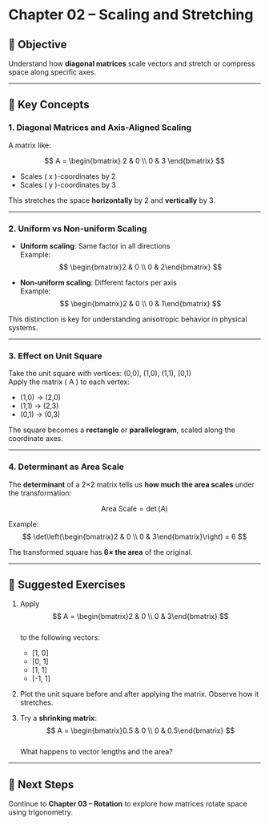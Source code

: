 # Chapter 02 – Scaling and Stretching

## 🎯 Objective
Understand how **diagonal matrices** scale vectors and stretch or compress space along specific axes.

---

## 📌 Key Concepts

### 1. Diagonal Matrices and Axis-Aligned Scaling
A matrix like:

$$
A = \begin{bmatrix} 2 & 0 \\
0 & 3 \end{bmatrix}
$$

- Scales \( x \)-coordinates by 2
- Scales \( y \)-coordinates by 3

This stretches the space **horizontally** by 2 and **vertically** by 3.

---

### 2. Uniform vs Non-uniform Scaling
- **Uniform scaling**: Same factor in all directions  
  Example:  
  $$
  \begin{bmatrix}2 & 0 \\
  0 & 2\end{bmatrix}
  $$

- **Non-uniform scaling**: Different factors per axis  
  Example:  
  $$
  \begin{bmatrix}2 & 0 \\
  0 & 1\end{bmatrix}
  $$

This distinction is key for understanding anisotropic behavior in physical systems.

---

### 3. Effect on Unit Square
Take the unit square with vertices: (0,0), (1,0), (1,1), (0,1)  
Apply the matrix \( A \) to each vertex:

- (1,0) → (2,0)
- (1,1) → (2,3)
- (0,1) → (0,3)

The square becomes a **rectangle** or **parallelogram**, scaled along the coordinate axes.

---

### 4. Determinant as Area Scale
The **determinant** of a 2×2 matrix tells us **how much the area scales** under the transformation:

$$
\text{Area Scale} = \det(A)
$$

Example:
$$
\det\left(\begin{bmatrix}2 & 0 \\
0 & 3\end{bmatrix}\right) = 6
$$

The transformed square has **6× the area** of the original.

---

## 🧪 Suggested Exercises

1. Apply  
   $$
   A = \begin{bmatrix}2 & 0 \\
   0 & 3\end{bmatrix}
   $$  
   to the following vectors:
    - [1, 0]
    - [0, 1]
    - [1, 1]
    - [-1, 1]

2. Plot the unit square before and after applying the matrix. Observe how it stretches.

3. Try a **shrinking matrix**:  
   $$
   A = \begin{bmatrix}0.5 & 0 \\
   0 & 0.5\end{bmatrix}
   $$  
   What happens to vector lengths and the area?

---

## 🔁 Next Steps
Continue to **Chapter 03 – Rotation** to explore how matrices rotate space using trigonometry.